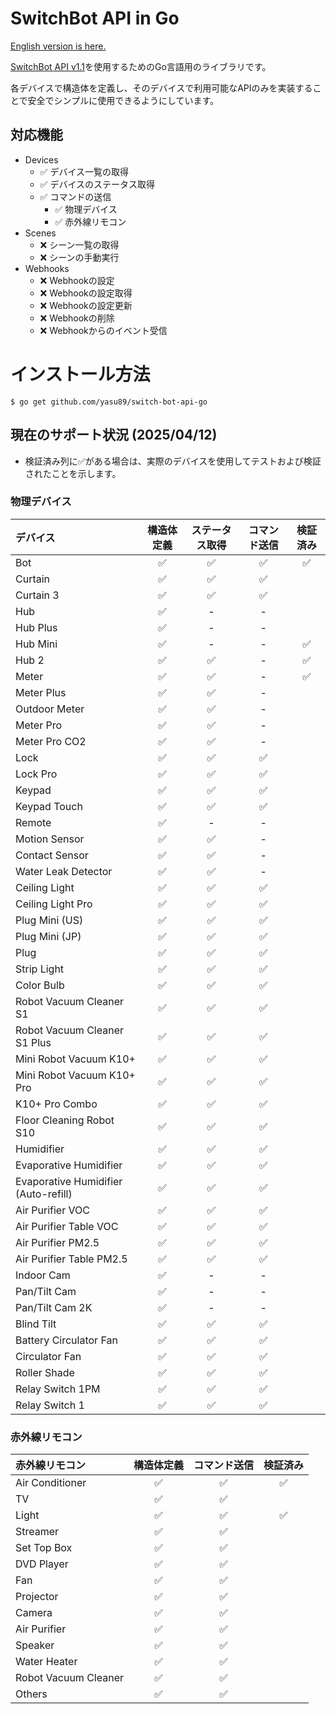 # SwitchBot API in Go

[English version is here.](README.md)

[SwitchBot API v1.1](https://github.com/OpenWonderLabs/SwitchBotAPI)を使用するためのGo言語用のライブラリです。

各デバイスで構造体を定義し、そのデバイスで利用可能なAPIのみを実装することで安全でシンプルに使用できるようにしています。

## 対応機能

- Devices
  - ✅️ デバイス一覧の取得
  - ✅ デバイスのステータス取得
  - ✅ コマンドの送信
    - ✅ 物理デバイス
    - ✅ 赤外線リモコン
- Scenes
  - ❌ シーン一覧の取得
  - ❌ シーンの手動実行
- Webhooks
  - ❌ Webhookの設定
  - ❌ Webhookの設定取得
  - ❌ Webhookの設定更新
  - ❌ Webhookの削除
  - ❌ Webhookからのイベント受信

# インストール方法

```shell
$ go get github.com/yasu89/switch-bot-api-go
```

## 現在のサポート状況 (2025/04/12)

- 検証済み列に✅がある場合は、実際のデバイスを使用してテストおよび検証されたことを示します。

### 物理デバイス

| デバイス                                 | 構造体定義 | ステータス取得 | コマンド送信 | 検証済み |
|:-------------------------------------|:-----:|:-------:|:------:|:----:|
| Bot                                  |   ✅   |    ✅    |   ✅    |  ✅   |
| Curtain                              |   ✅   |    ✅    |   ✅    |      |
| Curtain 3                            |   ✅   |    ✅    |   ✅    |      |
| Hub                                  |  ✅️   |    -    |   -    |      |
| Hub Plus                             |   ✅   |    -    |   -    |      |
| Hub Mini                             |   ✅   |    -    |   -    |  ✅   |
| Hub 2                                |   ✅   |    ✅    |   -    |  ✅   |
| Meter                                |   ✅   |    ✅    |   -    |  ✅   |
| Meter Plus                           |   ✅   |    ✅    |   -    |      |
| Outdoor Meter                        |   ✅   |    ✅    |   -    |      |
| Meter Pro                            |   ✅   |    ✅    |   -    |      |
| Meter Pro CO2                        |   ✅   |    ✅    |   -    |      |
| Lock                                 |   ✅   |    ✅    |   ✅    |      |
| Lock Pro                             |   ✅   |    ✅    |   ✅    |      |
| Keypad                               |   ✅   |    ✅    |   ✅    |      |
| Keypad Touch                         |   ✅   |    ✅    |   ✅    |      |
| Remote                               |   ✅   |    -    |   -    |      |
| Motion Sensor                        |   ✅   |    ✅    |   -    |      |
| Contact Sensor                       |   ✅   |    ✅    |   -    |      |
| Water Leak Detector                  |   ✅   |    ✅    |   -    |      |
| Ceiling Light                        |   ✅   |    ✅    |   ✅    |      |
| Ceiling Light Pro                    |   ✅   |    ✅    |   ✅    |      |
| Plug Mini (US)                       |   ✅   |    ✅    |   ✅    |      |
| Plug Mini (JP)                       |   ✅   |    ✅    |   ✅    |      |
| Plug                                 |   ✅   |    ✅    |   ✅    |      |
| Strip Light                          |   ✅   |    ✅    |   ✅    |      |
| Color Bulb                           |   ✅   |    ✅    |   ✅    |      |
| Robot Vacuum Cleaner S1              |   ✅   |    ✅    |   ✅    |      |
| Robot Vacuum Cleaner S1 Plus         |   ✅   |    ✅    |   ✅    |      |
| Mini Robot Vacuum K10+               |   ✅   |    ✅    |   ✅    |      |
| Mini Robot Vacuum K10+ Pro           |   ✅   |    ✅    |   ✅    |      |
| K10+ Pro Combo                       |   ✅   |    ✅    |   ✅    |      |
| Floor Cleaning Robot S10             |   ✅   |    ✅    |   ✅    |      |
| Humidifier                           |   ✅   |    ✅    |   ✅    |      |
| Evaporative Humidifier               |   ✅   |    ✅    |   ✅    |      |
| Evaporative Humidifier (Auto-refill) |   ✅   |    ✅    |   ✅    |      |
| Air Purifier VOC                     |   ✅   |    ✅    |   ✅    |      |
| Air Purifier Table VOC               |   ✅   |    ✅    |   ✅    |      |
| Air Purifier PM2.5                   |   ✅   |    ✅    |   ✅    |      |
| Air Purifier Table PM2.5             |   ✅   |    ✅    |   ✅    |      |
| Indoor Cam                           |   ✅   |    -    |   -    |      |
| Pan/Tilt Cam                         |   ✅   |    -    |   -    |      |
| Pan/Tilt Cam 2K                      |   ✅   |    -    |   -    |      |
| Blind Tilt                           |   ✅   |    ✅    |   ✅    |      |
| Battery Circulator Fan               |   ✅   |    ✅    |   ✅    |      |
| Circulator Fan                       |   ✅   |    ✅    |   ✅    |      |
| Roller Shade                         |   ✅   |    ✅    |   ✅    |      |
| Relay Switch 1PM                     |   ✅   |    ✅    |   ✅    |      |
| Relay Switch 1                       |   ✅   |    ✅    |   ✅    |      |

### 赤外線リモコン

| 赤外線リモコン              | 構造体定義 | コマンド送信 | 検証済み |
|:---------------------|:-----:|:------:|:----:|
| Air Conditioner      |   ✅   |   ✅    |  ✅   |
| TV                   |   ✅   |   ✅    |      |
| Light                |   ✅   |   ✅    |  ✅   |
| Streamer             |   ✅   |   ✅    |      |
| Set Top Box          |   ✅   |   ✅    |      |
| DVD Player           |   ✅   |   ✅    |      |
| Fan                  |   ✅   |   ✅    |      |
| Projector            |   ✅   |   ✅    |      |
| Camera               |   ✅   |   ✅    |      |
| Air Purifier         |   ✅   |   ✅    |      |
| Speaker              |   ✅   |   ✅    |      |
| Water Heater         |   ✅   |   ✅    |      |
| Robot Vacuum Cleaner |   ✅   |   ✅    |      |
| Others               |   ✅   |   ✅    |      |
